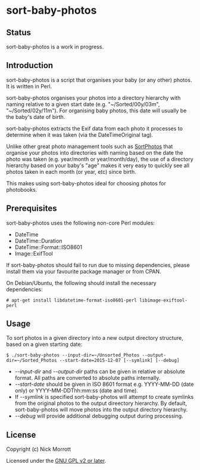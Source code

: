 sort-baby-photos
================


Status
------

sort-baby-photos is a work in progress.


Introduction
------------

sort-baby-photos is a script that organises your baby (or any other) photos. It
is written in Perl.

sort-baby-photos organises your photos into a directory hierarchy with naming
relative to a given start date (e.g. "~/Sorted/00y/03m", "~/Sorted/02y/11m").
For organising baby photos, this date will usually be the baby's date of birth.

sort-baby-photos extracts the Exif data from each photo it processes to determine
when it was taken (via the DateTimeOriginal tag).

Unlike other great photo management tools such as
[SortPhotos](https://github.com/andrewning/sortphotos) that organise your
photos into directories with naming based on the date the photo was taken (e.g.
year/month or year/month/day), the use of a directory hierarchy based on your
baby's "age" makes it very easy to quickly see all photos taken in each month
(or year, etc) since birth.

This makes using sort-baby-photos ideal for choosing photos for photobooks.


Prerequisites
-------------

sort-baby-photos uses the following non-core Perl modules:

- DateTime
- DateTime::Duration
- DateTime::Format::ISO8601
- Image::ExifTool

If sort-baby-photos should fail to run due to missing dependencies, please
install them via your favourite package manager or from CPAN.

On Debian/Ubuntu, the following should install the necessary dependencies:

    # apt-get install libdatetime-format-iso8601-perl libimage-exiftool-perl


Usage
-----

To sort photos in a given directory into a new output directory structure,
based on a given starting date:

    $ ./sort-baby-photos --input-dir=~/Unsorted_Photos --output-dir=~/Sorted_Photos --start-date=2015-12-07 [--symlink] [--debug]

- *--input-dir* and *--output-dir* paths can be given in relative or absolute
  format. All paths are converted to absolute paths internally.
- *--start-date* should be given in ISO 8601 format e.g. YYYY-MM-DD (date only)
  or YYYY-MM-DDThh:mm:ss (date and time).
- If *--symlink* is specified sort-baby-photos will attempt to create symlinks
  from the original photos to the output direectory hierarchy. By default,
  sort-baby-photos will move photos into the output directory hierarchy.
- *--debug* will provide additional debugging output during processing.

License
-------

Copyright (c) Nick Morrott

Licensed under the [GNU GPL v2 or later](http://www.gnu.org/licenses/gpl.html).
